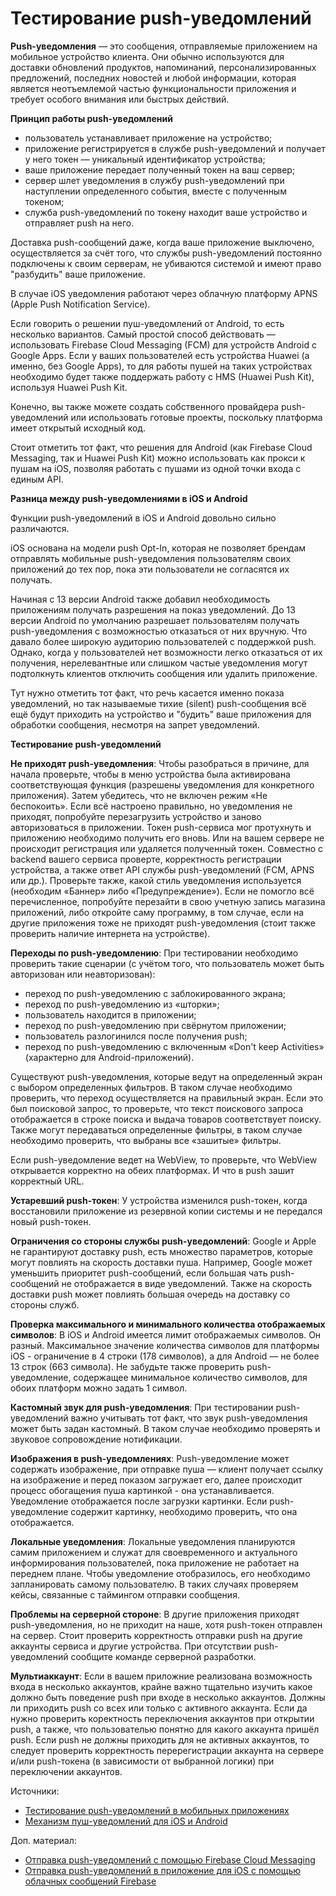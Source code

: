 # Тестирование push-уведомлений

**Push-уведомления** — это сообщения, отправляемые приложением на мобильное устройство клиента. Они обычно используются для доставки обновлений продуктов, напоминаний, персонализированных предложений, последних новостей и любой информации, которая является неотъемлемой частью функциональности приложения и требует особого внимания или быстрых действий.

**Принцип работы push-уведомлений**

* пользователь устанавливает приложение на устройство;
* приложение регистрируется в службе push-уведомлений и получает у него токен — уникальный идентификатор устройства;
* ваше приложение передает полученный токен на ваш сервер;
* сервер шлет уведомления в службу push-уведомлений при наступлении определенного события, вместе с полученным токеном;
* служба push-уведомлений по токену находит ваше устройство и отправляет push на него.

Доставка push-сообщений даже, когда ваше приложение выключено, осуществляется за счёт того, что службы push-уведомлений постоянно подключены к своим серверам, не убиваются системой и имеют право "разбудить" ваше приложение.

В случае iOS уведомления работают через облачную платформу APNS (Apple Push Notification Service).

Если говорить о решении пуш-уведомлений от Android, то есть несколько вариантов. Самый простой способ действовать — использовать Firebase Cloud Messaging (FCM) для устройств Android с Google Apps. Если у ваших пользователей есть устройства Huawei (а именно, без Google Apps), то для работы пушей на таких устройствах необходимо будет также поддержать работу с HMS (Huawei Push Kit), используя Huawei Push Kit.

Конечно, вы также можете создать собственного провайдера push-уведомлений или использовать готовые проекты, поскольку платформа имеет открытый исходный код.

Стоит отметить тот факт, что решения для Android (как Firebase Cloud Messaging, так и Huawei Push Kit) можно использовать как прокси к пушам на iOS, позволяя работать с пушами из одной точки входа с единым API.

**Разница между push-уведомлениями в iOS и Android**

Функции push-уведомлений в iOS и Android довольно сильно различаются.

iOS основана на модели push Opt-In, которая не позволяет брендам отправлять мобильные push-уведомления пользователям своих приложений до тех пор, пока эти пользователи не согласятся их получать.

Начиная с 13 версии Android также добавил необходимость приложениям получать разрешения на показ уведомлений. До 13 версии Android по умолчанию разрешает пользователям получать push-уведомления с возможностью отказаться от них вручную. Что давало более широкую аудиторию пользователей с поддержкой push. Однако, когда у пользователей нет возможности легко отказаться от их получения, нерелевантные или слишком частые уведомления могут подтолкнуть клиентов отключить сообщения или удалить приложение.

Тут нужно отметить тот факт, что речь касается именно показа уведомлений, но так называемые тихие (silent) push-сообщения всё ещё будут приходить на устройство и "будить" ваше приложения для обработки сообщения, несмотря на запрет уведомлений.

**Тестирование push-уведомлений**

**Не приходят push-уведомления**: Чтобы разобраться в причине, для начала проверьте, чтобы в меню устройства была активирована соответствующая функция (разрешены уведомления для конкретного приложения). Затем убедитесь, что не включен режим «Не беспокоить». Если всё настроено правильно, но уведомления не приходят, попробуйте перезагрузить устройство и заново авторизоваться в приложении. Токен push-сервиса мог протухнуть и приложению необходимо получить его вновь. Или на вашем сервере не происходит регистрация или удаляется полученный токен. Совместно с backend вашего сервиса проверте, корректность регистрации устройства, а также ответ API службы push-уведомлений (FCM, APNS или др.). Проверьте также, какой стиль уведомления используется (необходим «Баннер» либо «Предупреждение»). Если не помогло всё перечисленное, попробуйте перезайти в свою учетную запись магазина приложений, либо откройте саму программу, в том случае, если на другие приложения тоже не приходят push-уведомления (стоит также проверить наличие интернета на устройстве).

**Переходы по push-уведомлению**: При тестировании необходимо проверить такие сценарии (с учётом того, что пользователь может быть авторизован или неавторизован):

* переход по push-уведомлению с заблокированного экрана;
* переход по push-уведомлению из «шторки»;
* пользователь находится в приложении;
* переход по push-уведомлению при свёрнутом приложении;
* пользователь разлогинился после получения push;
* переход по push-уведомлению с включенным «Don't keep Activities» (характерно для Android-приложений).

Существуют push-уведомления, которые ведут на определенный экран с выбором определенных фильтров. В таком случае необходимо проверить, что переход осуществляется на правильный экран. Если это был поисковой запрос, то проверьте, что текст поискового запроса отображается в строке поиска и выдача товаров соответствует поиску. Также могут передаваться определенные фильтры, в таком случае необходимо проверить, что выбраны все «зашитые» фильтры.

Если push-уведомление ведет на WebView, то проверьте, что WebView открывается корректно на обеих платформах. И что в push зашит корректный URL.

**Устаревший push-токен**: У устройства изменился push-токен, когда восстановили приложение из резервной копии системы и не передался новый push-токен.

**Ограничения со стороны службы push-уведомлений**: Google и Apple не гарантируют доставку push, есть множество параметров, которые могут повлиять на скорость доставки пуша. Например, Google может уменьшить приоритет push-сообщений, если большая чать push-сообщений не отображается в виде уведомлений. Также на скорость доставки push может повлиять большая очередь на доставку со стороны служб.

**Проверка максимального и минимального количества отображаемых символов**: В iOS и Android имеется лимит отображаемых символов. Он разный. Максимальное значение количества символов для платформы iOS - ограничение в 4 строки (178 символов), а для Android — не более 13 строк (663 символа). Не забудьте также проверить push-уведомление, содержащее минимальное количество символов, для обоих платформ можно задать 1 символ.

**Кастомный звук для push-уведомления**: При тестировании push-уведомлений важно учитывать тот факт, что звук push-уведомления может быть задан кастомный. В таком случае необходимо проверять и звуковое сопровождение нотификации.

**Изображения в push-уведомлениях**: Push-уведомление может содержать изображение, при отправке пуша — клиент получает ссылку на изображение и перед показом загружает его, далее происходит процесс обогащения пуша картинкой - она устанавливается. Уведомление отображается после загрузки картинки. Если push-уведомление содержит картинку, необходимо проверить, что она отображается.

**Локальные уведомления**: Локальные уведомления планируются самим приложением и служат для своевременного и актуального информирования пользователей, пока приложение не работает на переднем плане. Чтобы уведомление отобразилось, его необходимо запланировать самому пользователю. В таких случаях проверяем кейсы, связанные с таймингом отправки сообщения.

**Проблемы на серверной стороне**: В другие приложения приходят push-уведомления, но не приходит на наше, хотя push-токен отправлен на сервер. Стоит проверить корректность отправки push на другие аккаунты сервиса и другие устройства. При отсутствии push-уведомлений сообщите команде серверной разработки.

**Мультиаккаунт**: Если в вашем приложние реализована возможность входа в несколько аккаунтов, крайне важно тщательно изучить какое должно быть поведение push при входе в несколько аккаунтов. Должны ли приходить push со всех или только с активного аккаунта. Если да нужно проверить коректность переключения аккаунтов при открытии push, а также, что пользователью понятно для какого аккаунта пришёл push. Если push не должны приходить для не активных аккаунтов, то следует проверить корректность перерегистрации аккаунта на сервере и/или push-токена (в зависимости от выбранной логики) при переключении аккаунтов.

Источники:

* [Тестирование push-уведомлений в мобильных приложениях](https://habr.com/ru/company/youla/blog/553762/)
* [Механизм пуш-уведомлений для iOS и Android](https://macdays.ru/soft/mehanizm-push-uvedomlenij-dlya-ios-i-android/)

Доп. материал:

* [Отправка push-уведомлений с помощью Firebase Cloud Messaging](https://medium.com/nuances-of-programming/%D0%BE%D1%82%D0%BF%D1%80%D0%B0%D0%B2%D0%BA%D0%B0-push-%D1%83%D0%B2%D0%B5%D0%B4%D0%BE%D0%BC%D0%BB%D0%B5%D0%BD%D0%B8%D0%B9-%D1%81-%D0%BF%D0%BE%D0%BC%D0%BE%D1%89%D1%8C%D1%8E-firebase-cloud-messaging-66e329fdfdc2)
* [Отправка push-уведомлений в приложение для iOS с помощью облачных сообщений Firebase](https://code.tutsplus.com/ru/tutorials/get-started-with-firebase-messaging-for-ios--cms-32126)
